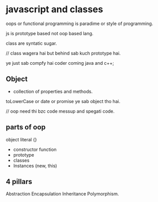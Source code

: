 # javascript and classes

oops or functional programming is paradime or style of programming.

js is prototype based not oop based lang.

class are syntatic sugar.


// class wagera hai but behind sab kuch prototype hai.

ye just sab compfy hai coder coming java and c++;

## Object
- collection of properties and methods.

toLowerCase or date or promise ye sab object tho hai.

// oop need thi bzc code messup and spegati code.

## parts of oop

object literal {}
- constructor function
- prototype
- classes
- Instances (new, this)

## 4 pillars
Abstraction
Encapsulation
Inheritance
Polymorphism.

